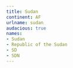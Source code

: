 ```yaml
---
title: Sudan
continent: AF
urlname: sudan
audacious: true
names:
- Sudan
- Republic of the Sudan
- SD
- SDN
---
```


